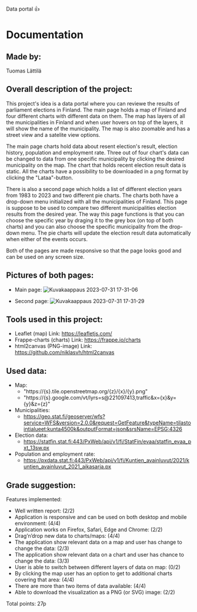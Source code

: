 Data portal :+1:
# Documentation

## Made by:
Tuomas Lättilä

## Overall description of the project:
This project's idea is a data portal where you can reviewe the results of parliament elections in Finland. The main page holds a map of Finland and four different charts with different data on them. The map has layers of all the municipalities in Finland and when user hovers on top of the layers, it will show the name of the municipality. The map is also zoomable and has a street view and a satelite view options.

The main page charts hold data about resent election's result, election history, population and employment rate. Three out of four chart's data can be changed to data from one specific municipality by clicking the desired municipality on the map. The chart that holds recent election result data is static. All the charts have a possibility to be downloaded in a png format by clicking the "Lataa"-button.

There is also a second page which holds a list of different election years from 1983 to 2023 and two different pie charts. The charts both have a drop-down menu initialized with all the municipalities of Finland. This page is suppose to be used to compare two different municipalities election results from the desired year. The way this page functions is that you can choose the specific year by draging it to the grey box (on top of both charts) and you can also choose the specific municipality from the drop-down menu. The pie charts will update the election result data automatically when either of the events occurs. 

Both of the pages are made responsive so that the page looks good and can be used on any screen size. 

## Pictures of both pages:
- Main page:
![Kuvakaappaus 2023-07-31 17-31-06](https://github.com/TuomasLattila/ITWP_Project/assets/120785942/6418e2b7-e2ea-494b-a510-58bb9193b3ba)

- Second page:
![Kuvakaappaus 2023-07-31 17-31-29](https://github.com/TuomasLattila/ITWP_Project/assets/120785942/511c4142-e4cf-4628-bd6a-347b50b9145c)


## Tools used in this project:
- Leaflet (map) Link: https://leafletjs.com/
- Frappe-charts (charts) Link: https://frappe.io/charts
- html2canvas (PNG-image) Link: https://github.com/niklasvh/html2canvas
  
## Used data:
- Map:
  - "https://{s}.tile.openstreetmap.org/{z}/{x}/{y}.png"
  - "https://{s}.google.com/vt/lyrs=s@221097413,traffic&x={x}&y={y}&z={z}"
- Municipalities:
  - https://geo.stat.fi/geoserver/wfs?service=WFS&version=2.0.0&request=GetFeature&typeName=tilastointialueet:kunta4500k&outputFormat=json&srsName=EPSG:4326
- Election data:
  - https://statfin.stat.fi:443/PxWeb/api/v1/fi/StatFin/evaa/statfin_evaa_pxt_13sw.px
- Population and employment rate:
  - https://pxdata.stat.fi:443/PxWeb/api/v1/fi/Kuntien_avainluvut/2021/kuntien_avainluvut_2021_aikasarja.px

## Grade suggestion:
Features implemented:
- Well written report: (2/2)
- Application is responsive and can be used on both desktop and mobile environment: (4/4)
- Application works on Firefox, Safari, Edge and Chrome: (2/2)
- Drag’n’drop new data to charts/maps: (4/4)
- The application show relevant data on a map and user has change to change the data: (2/3)
- The application show relevant data on a chart and user has chance to change the data: (3/3)
- User is able to switch between different layers of data on map: (0/2)
- By clicking the map user has an option to get to additional charts covering that area: (4/4)
- There are more than two items of data available: (4/4)
- Able to download the visualization as a PNG (or SVG) image: (2/2)

Total points: 27p
